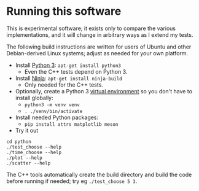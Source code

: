 # Running this software

This is experimental software; it exists only to compare the various implementations, and it will
change in arbitrary ways as I extend my tests.

The following build instructions are written for users of Ubuntu and other
Debian-derived Linux systems; adjust as needed for your own platform.

* Install [Python 3](https://www.python.org/): `apt-get install python3`
    * Even the C++ tests depend on Python 3.
* Install [Ninja](https://ninja-build.org/): `apt-get install ninja-build`
    * Only needed for the C++ tests.
* Optionally, create a Python 3 [virtual environment](https://docs.python.org/3/library/venv.html)
  so you don't have to install globally:
    * `python3 -m venv venv`
    * `. ./venv/bin/activate`
* Install needed Python packages:
    * `pip install attrs matplotlib meson`
* Try it out

```
cd python
./test_choose --help
./time_choose --help
./plot --help
./scatter --help
```

The C++ tools automatically create the build directory and build the code before running if needed;
try eg `./test_choose 5 3`.
